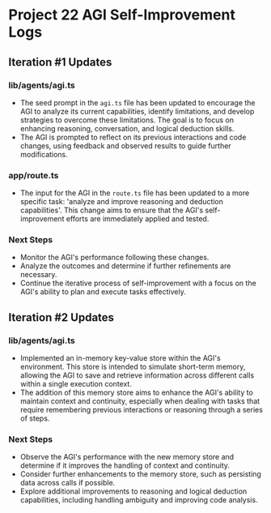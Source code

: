 # Project 22 AGI Self-Improvement Logs

## Iteration #1 Updates

### lib/agents/agi.ts

- The seed prompt in the `agi.ts` file has been updated to encourage the AGI to analyze its current capabilities, identify limitations, and develop strategies to overcome these limitations. The goal is to focus on enhancing reasoning, conversation, and logical deduction skills.
- The AGI is prompted to reflect on its previous interactions and code changes, using feedback and observed results to guide further modifications.

### app/route.ts

- The input for the AGI in the `route.ts` file has been updated to a more specific task: 'analyze and improve reasoning and deduction capabilities'. This change aims to ensure that the AGI's self-improvement efforts are immediately applied and tested.

### Next Steps

- Monitor the AGI's performance following these changes.
- Analyze the outcomes and determine if further refinements are necessary.
- Continue the iterative process of self-improvement with a focus on the AGI's ability to plan and execute tasks effectively.

## Iteration #2 Updates

### lib/agents/agi.ts

- Implemented an in-memory key-value store within the AGI's environment. This store is intended to simulate short-term memory, allowing the AGI to save and retrieve information across different calls within a single execution context.
- The addition of this memory store aims to enhance the AGI's ability to maintain context and continuity, especially when dealing with tasks that require remembering previous interactions or reasoning through a series of steps.

### Next Steps

- Observe the AGI's performance with the new memory store and determine if it improves the handling of context and continuity.
- Consider further enhancements to the memory store, such as persisting data across calls if possible.
- Explore additional improvements to reasoning and logical deduction capabilities, including handling ambiguity and improving code analysis.
